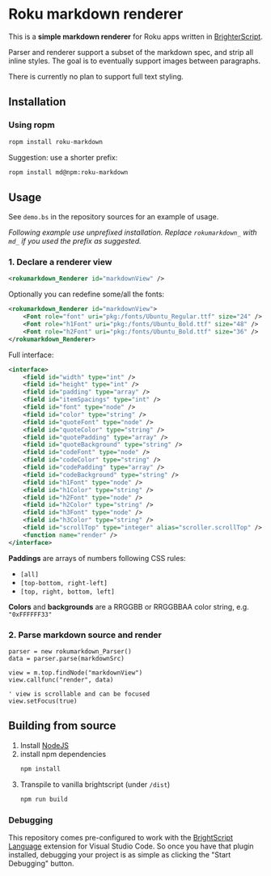 # Roku markdown renderer

This is a **simple markdown renderer** for Roku apps written in [BrighterScript](https://github.com/rokucommunity/brighterscript).

Parser and renderer support a subset of the markdown spec, and strip all inline styles.
The goal is to eventually support images between paragraphs.

There is currently no plan to support full text styling.

## Installation

### Using ropm

```bash
ropm install roku-markdown
```

Suggestion: use a shorter prefix:

```bash
ropm install md@npm:roku-markdown
```

## Usage

See `demo.bs` in the repository sources for an example of usage.

*Following example use unprefixed installation. Replace `rokumarkdown_` with `md_` if you used the prefix as suggested.*

### 1. Declare a renderer view

```xml
<rokumarkdown_Renderer id="markdownView" />
```

Optionally you can redefine some/all the fonts:
```xml
<rokumarkdown_Renderer id="markdownView">
    <Font role="font" uri="pkg:/fonts/Ubuntu_Regular.ttf" size="24" />
    <Font role="h1Font" uri="pkg:/fonts/Ubuntu_Bold.ttf" size="48" />
    <Font role="h2Font" uri="pkg:/fonts/Ubuntu_Bold.ttf" size="36" />
</rokumarkdown_Renderer>
```

Full interface:
```xml
<interface>
    <field id="width" type="int" />
    <field id="height" type="int" />
    <field id="padding" type="array" />
    <field id="itemSpacings" type="int" />
    <field id="font" type="node" />
    <field id="color" type="string" />
    <field id="quoteFont" type="node" />
    <field id="quoteColor" type="string" />
    <field id="quotePadding" type="array" />
    <field id="quoteBackground" type="string" />
    <field id="codeFont" type="node" />
    <field id="codeColor" type="string" />
    <field id="codePadding" type="array" />
    <field id="codeBackground" type="string" />
    <field id="h1Font" type="node" />
    <field id="h1Color" type="string" />
    <field id="h2Font" type="node" />
    <field id="h2Color" type="string" />
    <field id="h3Font" type="node" />
    <field id="h3Color" type="string" />
    <field id="scrollTop" type="integer" alias="scroller.scrollTop" />
    <function name="render" />
</interface>
```

**Paddings** are arrays of numbers following CSS rules:

- `[all]`
- `[top-bottom, right-left]`
- `[top, right, bottom, left]`

**Colors** and **backgrounds** are a RRGGBB or RRGGBBAA color string, e.g. `"0xFFFFFF33"`

### 2. Parse markdown source and render

```vbscript
parser = new rokumarkdown_Parser()
data = parser.parse(markdownSrc)

view = m.top.findNode("markdownView")
view.callfunc("render", data)

' view is scrollable and can be focused
view.setFocus(true)
```

## Building from source

1. Install [NodeJS](https://nodejs.org)
2. install npm dependencies
    ```bash
    npm install
    ```
3. Transpile to vanilla brightscript (under `/dist`)
    ```bash
    npm run build
    ```

### Debugging

This repository comes pre-configured to work with the [BrightScript Language](https://github.com/rokucommunity/vscode-brightscript-language) extension for Visual Studio Code. So once you have that plugin installed, debugging your project is as simple as clicking the "Start Debugging" button.
